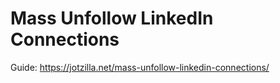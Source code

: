 # Mass Unfollow LinkedIn Connections

Guide: https://jotzilla.net/mass-unfollow-linkedin-connections/
